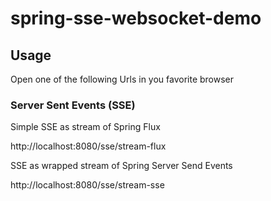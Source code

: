 # spring-sse-websocket-demo

## Usage

Open one of the following Urls in you favorite browser

### Server Sent Events (SSE)

Simple SSE as stream of Spring Flux

http://localhost:8080/sse/stream-flux

SSE as wrapped stream of Spring Server Send Events

http://localhost:8080/sse/stream-sse
